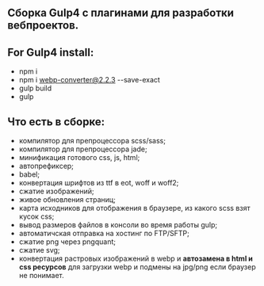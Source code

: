 ## Сборка Gulp4 с плагинами для разработки вебпроектов.

## For Gulp4 install:
- npm i
- npm i webp-converter@2.2.3 --save-exact
- gulp build
- gulp

## Что есть в сборке:
- компилятор для препроцессора scss/sass;
- компилятор для препроцессора jade;
- минификация готового css, js, html;
- автопрефиксер;
- babel;
- конвертация шрифтов из ttf в eot, woff и woff2;
- сжатие изображений;
-  живое обновления страниц;
- карта исходников для отображения в браузере, из какого scss взят кусок css;
- вывод размеров файлов в консоли во время работы gulp;
- автоматичская отправка на хостинг по FTP/SFTP;
- сжатие png через pngquant;
- сжатие svg;
- конвертация растровых изображений в webp и **автозамена в html и css ресурсов** для загрузки webp и подмены на jpg/png если браузер не понимает.
